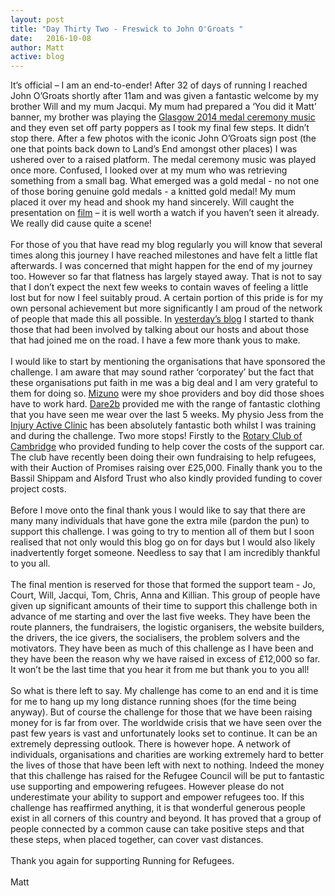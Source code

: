 ```yaml
---
layout: post
title: "Day Thirty Two - Freswick to John O'Groats "
date:   2016-10-08
author: Matt
active: blog
---
```

It’s official – I am an end-to-ender! After 32 of days of running I reached John O’Groats shortly after 11am and was given a fantastic welcome by my brother Will and my mum Jacqui. My mum had prepared a ‘You did it Matt’ banner, my brother was playing the [Glasgow 2014 medal ceremony music](https://www.youtube.com/watch?v=27NKzGwK5mM) and they even set off party poppers as I took my final few steps. It didn’t stop there. After a few photos with the iconic John O’Groats sign post (the one that points back down to Land’s End amongst other places) I was ushered over to a raised platform. The medal ceremony music was played once more. Confused, I looked over at my mum who was retrieving something from a small bag. What emerged was a gold medal - no not one of those boring genuine gold medals - a knitted gold medal! My mum placed it over my head and shook my hand sincerely. Will caught the presentation on [film]( https://www.facebook.com/runningforrefugees/videos/vb.944238958983875/1176596289081473/?type=2&theater&notif_t=like&notif_id=1475947645268606) – it is well worth a watch if you haven’t seen it already.  We really did cause quite a scene! 
<br><br>
For those of you that have read my blog regularly you will know that several times along this journey I have reached milestones and have felt a little flat afterwards. I was concerned that might happen for the end of my journey too. However so far that flatness has largely stayed away. That is not to say that I don’t expect the next few weeks to contain waves of feeling a little lost but for now I feel suitably proud. A certain portion of this pride is for my own personal achievement but more significantly I am proud of the network of people that made this all possible. In [yesterday’s blog]( http://www.runningforrefugees.co.uk/2016/10/07/Forse-to-Freswick.html) I started to thank those that had been involved by talking about our hosts and about those that had joined me on the road. I have a few more thank yous to make. 
<br><br>
I would like to start by mentioning the organisations that have sponsored the challenge. I am aware that may sound rather ‘corporatey’ but the fact that these organisations put faith in me was a big deal and I am very grateful to them for doing so. [Mizuno]( http://www.mizuno.eu/en) were my shoe providers and boy did those shoes have to work hard. [Dare2b]( http://www.dare2b.com/) provided me with the range of fantastic clothing that you have seen me wear over the last 5 weeks. My physio Jess from the [Injury Active Clinic]( http://injuryactive.com/) has been absolutely fantastic both whilst I was training and during the challenge. Two more stops! Firstly to the [Rotary Club of Cambridge]( http://www.rotary-ribi.org/clubs/homepage.php?ClubID=460) who provided funding to help cover the costs of the support car. The club have recently been doing their own fundraising to help refugees, with their Auction of Promises raising over £25,000. Finally thank you to the Bassil Shippam and Alsford Trust who also kindly provided funding to cover project costs. 
<br><br>
Before I move onto the final thank yous I would like to say that there are many many individuals that have gone the extra mile (pardon the pun) to support this challenge. I was going to try to mention all of them but I soon realised that not only would this blog go on for days but I would also likely inadvertently forget someone. Needless to say that I am incredibly thankful to you all. 
<br><br>
The final mention is reserved for those that formed the support team - Jo, Court, Will, Jacqui, Tom, Chris, Anna and Killian. This group of people have given up significant amounts of their time to support this challenge both in advance of me starting and over the last five weeks. They have been the route planners, the fundraisers, the logistic organisers, the website builders, the drivers, the ice givers, the socialisers, the problem solvers and the motivators. They have been as much of this challenge as I have been and they have been the reason why we have raised in excess of £12,000 so far. It won’t be the last time that you hear it from me but thank you to you all! 
<br><br>
So what is there left to say. My challenge has come to an end and it is time for me to hang up my long distance running shoes (for the time being anyway). But of course the challenge for those that we have been raising money for is far from over. The worldwide crisis that we have seen over the past few years is vast and unfortunately looks set to continue. It can be an extremely depressing outlook. There is however hope. A network of individuals, organisations and charities are working extremely hard to better the lives of those that have been left with next to nothing. Indeed the money that this challenge has raised for the Refugee Council will be put to fantastic use supporting and empowering refugees. However please do not underestimate your ability to support and empower refugees too. If this challenge has reaffirmed anything, it is that wonderful generous people exist in all corners of this country and beyond. It has proved that a group of people connected by a common cause can take positive steps and that these steps, when placed together, can cover vast distances. 
<br><br>
Thank you again for supporting Running for Refugees. 
<br><br>
Matt

